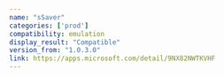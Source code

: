 ```yaml
---
name: "sSaver"
categories: ['prod']
compatibility: emulation
display_result: "Compatible"
version_from: "1.0.3.0"
link: https://apps.microsoft.com/detail/9NX82NWTKVHF
---
```

